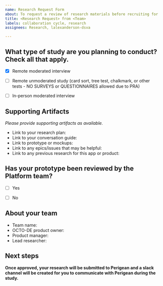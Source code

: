 ```yaml
---
name: Research Request Form
about: To request a review of research materials before recruiting for a study
title: <Research Request> from <Team>
labels: collaboration cycle, research
assignees: Research, lalexanderson-dsva

---
```


## What type of study are you planning to conduct? Check all that apply.
- [x] Remote moderated interview
- [ ] Remote unmoderated study (card sort, tree test, chalkmark, or other tests - NO SURVEYS or QUESTIONNAIRES allowed due to PRA) 
- [ ] In-person moderated interview

  
## Supporting Artifacts
*Please provide supporting artifacts as available.*

- Link to your research plan:
- Link to your conversation guide:
- Link to prototype or mockups:
- Link to any epics/issues that may be helpful:
- Link to any previous research for this app or product: 


## Has your prototype been reviewed by the Platform team?
- [ ] Yes
- [ ] No

  
## About your team

- Team name: 
-	OCTO-DE product owner: 
-	Product manager: 
-	Lead researcher: 


## Next steps

**Once approved, your research will be submitted to Perigean and a slack channel will be created for you to communicate with Perigean during the study.**
